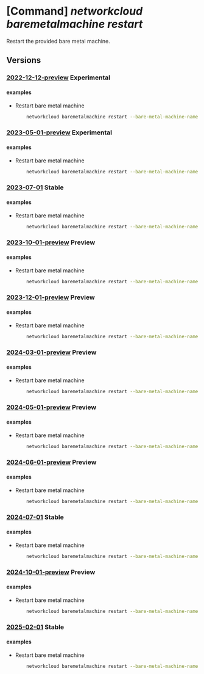 # [Command] _networkcloud baremetalmachine restart_

Restart the provided bare metal machine.

## Versions

### [2022-12-12-preview](/Resources/mgmt-plane/L3N1YnNjcmlwdGlvbnMve30vcmVzb3VyY2Vncm91cHMve30vcHJvdmlkZXJzL21pY3Jvc29mdC5uZXR3b3JrY2xvdWQvYmFyZW1ldGFsbWFjaGluZXMve30vcmVzdGFydA==/2022-12-12-preview.xml) **Experimental**

<!-- mgmt-plane /subscriptions/{}/resourcegroups/{}/providers/microsoft.networkcloud/baremetalmachines/{}/restart 2022-12-12-preview -->

#### examples

- Restart bare metal machine
    ```bash
        networkcloud baremetalmachine restart --bare-metal-machine-name "bareMetalMachineName" --resource-group "resourceGroupName"
    ```

### [2023-05-01-preview](/Resources/mgmt-plane/L3N1YnNjcmlwdGlvbnMve30vcmVzb3VyY2Vncm91cHMve30vcHJvdmlkZXJzL21pY3Jvc29mdC5uZXR3b3JrY2xvdWQvYmFyZW1ldGFsbWFjaGluZXMve30vcmVzdGFydA==/2023-05-01-preview.xml) **Experimental**

<!-- mgmt-plane /subscriptions/{}/resourcegroups/{}/providers/microsoft.networkcloud/baremetalmachines/{}/restart 2023-05-01-preview -->

#### examples

- Restart bare metal machine
    ```bash
        networkcloud baremetalmachine restart --bare-metal-machine-name "bareMetalMachineName" --resource-group "resourceGroupName"
    ```

### [2023-07-01](/Resources/mgmt-plane/L3N1YnNjcmlwdGlvbnMve30vcmVzb3VyY2Vncm91cHMve30vcHJvdmlkZXJzL21pY3Jvc29mdC5uZXR3b3JrY2xvdWQvYmFyZW1ldGFsbWFjaGluZXMve30vcmVzdGFydA==/2023-07-01.xml) **Stable**

<!-- mgmt-plane /subscriptions/{}/resourcegroups/{}/providers/microsoft.networkcloud/baremetalmachines/{}/restart 2023-07-01 -->

#### examples

- Restart bare metal machine
    ```bash
        networkcloud baremetalmachine restart --bare-metal-machine-name "bareMetalMachineName" --resource-group "resourceGroupName"
    ```

### [2023-10-01-preview](/Resources/mgmt-plane/L3N1YnNjcmlwdGlvbnMve30vcmVzb3VyY2Vncm91cHMve30vcHJvdmlkZXJzL21pY3Jvc29mdC5uZXR3b3JrY2xvdWQvYmFyZW1ldGFsbWFjaGluZXMve30vcmVzdGFydA==/2023-10-01-preview.xml) **Preview**

<!-- mgmt-plane /subscriptions/{}/resourcegroups/{}/providers/microsoft.networkcloud/baremetalmachines/{}/restart 2023-10-01-preview -->

#### examples

- Restart bare metal machine
    ```bash
        networkcloud baremetalmachine restart --bare-metal-machine-name "bareMetalMachineName" --resource-group "resourceGroupName"
    ```

### [2023-12-01-preview](/Resources/mgmt-plane/L3N1YnNjcmlwdGlvbnMve30vcmVzb3VyY2Vncm91cHMve30vcHJvdmlkZXJzL21pY3Jvc29mdC5uZXR3b3JrY2xvdWQvYmFyZW1ldGFsbWFjaGluZXMve30vcmVzdGFydA==/2023-12-01-preview.xml) **Preview**

<!-- mgmt-plane /subscriptions/{}/resourcegroups/{}/providers/microsoft.networkcloud/baremetalmachines/{}/restart 2023-12-01-preview -->

#### examples

- Restart bare metal machine
    ```bash
        networkcloud baremetalmachine restart --bare-metal-machine-name "bareMetalMachineName" --resource-group "resourceGroupName"
    ```

### [2024-03-01-preview](/Resources/mgmt-plane/L3N1YnNjcmlwdGlvbnMve30vcmVzb3VyY2Vncm91cHMve30vcHJvdmlkZXJzL21pY3Jvc29mdC5uZXR3b3JrY2xvdWQvYmFyZW1ldGFsbWFjaGluZXMve30vcmVzdGFydA==/2024-03-01-preview.xml) **Preview**

<!-- mgmt-plane /subscriptions/{}/resourcegroups/{}/providers/microsoft.networkcloud/baremetalmachines/{}/restart 2024-03-01-preview -->

#### examples

- Restart bare metal machine
    ```bash
        networkcloud baremetalmachine restart --bare-metal-machine-name "bareMetalMachineName" --resource-group "resourceGroupName"
    ```

### [2024-05-01-preview](/Resources/mgmt-plane/L3N1YnNjcmlwdGlvbnMve30vcmVzb3VyY2Vncm91cHMve30vcHJvdmlkZXJzL21pY3Jvc29mdC5uZXR3b3JrY2xvdWQvYmFyZW1ldGFsbWFjaGluZXMve30vcmVzdGFydA==/2024-05-01-preview.xml) **Preview**

<!-- mgmt-plane /subscriptions/{}/resourcegroups/{}/providers/microsoft.networkcloud/baremetalmachines/{}/restart 2024-05-01-preview -->

#### examples

- Restart bare metal machine
    ```bash
        networkcloud baremetalmachine restart --bare-metal-machine-name "bareMetalMachineName" --resource-group "resourceGroupName"
    ```

### [2024-06-01-preview](/Resources/mgmt-plane/L3N1YnNjcmlwdGlvbnMve30vcmVzb3VyY2Vncm91cHMve30vcHJvdmlkZXJzL21pY3Jvc29mdC5uZXR3b3JrY2xvdWQvYmFyZW1ldGFsbWFjaGluZXMve30vcmVzdGFydA==/2024-06-01-preview.xml) **Preview**

<!-- mgmt-plane /subscriptions/{}/resourcegroups/{}/providers/microsoft.networkcloud/baremetalmachines/{}/restart 2024-06-01-preview -->

#### examples

- Restart bare metal machine
    ```bash
        networkcloud baremetalmachine restart --bare-metal-machine-name "bareMetalMachineName" --resource-group "resourceGroupName"
    ```

### [2024-07-01](/Resources/mgmt-plane/L3N1YnNjcmlwdGlvbnMve30vcmVzb3VyY2Vncm91cHMve30vcHJvdmlkZXJzL21pY3Jvc29mdC5uZXR3b3JrY2xvdWQvYmFyZW1ldGFsbWFjaGluZXMve30vcmVzdGFydA==/2024-07-01.xml) **Stable**

<!-- mgmt-plane /subscriptions/{}/resourcegroups/{}/providers/microsoft.networkcloud/baremetalmachines/{}/restart 2024-07-01 -->

#### examples

- Restart bare metal machine
    ```bash
        networkcloud baremetalmachine restart --bare-metal-machine-name "bareMetalMachineName" --resource-group "resourceGroupName"
    ```

### [2024-10-01-preview](/Resources/mgmt-plane/L3N1YnNjcmlwdGlvbnMve30vcmVzb3VyY2Vncm91cHMve30vcHJvdmlkZXJzL21pY3Jvc29mdC5uZXR3b3JrY2xvdWQvYmFyZW1ldGFsbWFjaGluZXMve30vcmVzdGFydA==/2024-10-01-preview.xml) **Preview**

<!-- mgmt-plane /subscriptions/{}/resourcegroups/{}/providers/microsoft.networkcloud/baremetalmachines/{}/restart 2024-10-01-preview -->

#### examples

- Restart bare metal machine
    ```bash
        networkcloud baremetalmachine restart --bare-metal-machine-name "bareMetalMachineName" --resource-group "resourceGroupName"
    ```

### [2025-02-01](/Resources/mgmt-plane/L3N1YnNjcmlwdGlvbnMve30vcmVzb3VyY2Vncm91cHMve30vcHJvdmlkZXJzL21pY3Jvc29mdC5uZXR3b3JrY2xvdWQvYmFyZW1ldGFsbWFjaGluZXMve30vcmVzdGFydA==/2025-02-01.xml) **Stable**

<!-- mgmt-plane /subscriptions/{}/resourcegroups/{}/providers/microsoft.networkcloud/baremetalmachines/{}/restart 2025-02-01 -->

#### examples

- Restart bare metal machine
    ```bash
        networkcloud baremetalmachine restart --bare-metal-machine-name "bareMetalMachineName" --resource-group "resourceGroupName"
    ```

